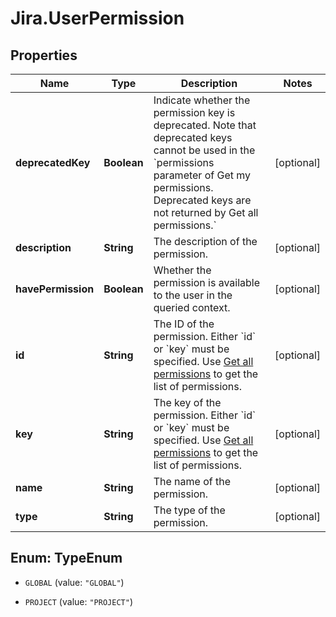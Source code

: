 # Jira.UserPermission

## Properties

Name | Type | Description | Notes
------------ | ------------- | ------------- | -------------
**deprecatedKey** | **Boolean** | Indicate whether the permission key is deprecated. Note that deprecated keys cannot be used in the &#x60;permissions parameter of Get my permissions. Deprecated keys are not returned by Get all permissions.&#x60; | [optional] 
**description** | **String** | The description of the permission. | [optional] 
**havePermission** | **Boolean** | Whether the permission is available to the user in the queried context. | [optional] 
**id** | **String** | The ID of the permission. Either &#x60;id&#x60; or &#x60;key&#x60; must be specified. Use [Get all permissions](#api-rest-api-3-permissions-get) to get the list of permissions. | [optional] 
**key** | **String** | The key of the permission. Either &#x60;id&#x60; or &#x60;key&#x60; must be specified. Use [Get all permissions](#api-rest-api-3-permissions-get) to get the list of permissions. | [optional] 
**name** | **String** | The name of the permission. | [optional] 
**type** | **String** | The type of the permission. | [optional] 



## Enum: TypeEnum


* `GLOBAL` (value: `"GLOBAL"`)

* `PROJECT` (value: `"PROJECT"`)




